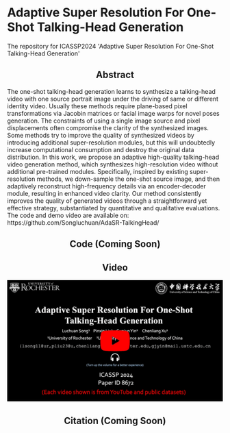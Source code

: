 # Adaptive Super Resolution For One-Shot Talking-Head Generation
The repository for ICASSP2024 'Adaptive Super Resolution For One-Shot Talking-Head Generation'

<h2 align="center">Abstract</h2>
The one-shot talking-head generation learns to synthesize a talking-head video with one source portrait image under the driving of same or different identity video. Usually these methods require plane-based pixel transformations via Jacobin matrices or facial image warps for novel poses generation. The constraints of using a single image source and pixel displacements often compromise the clarity of the synthesized images. Some methods try to improve the quality of synthesized videos by introducing additional super-resolution modules, but this will undoubtedly increase computational consumption and destroy the original data distribution. In this work, we propose an adaptive high-quality talking-head video generation method, which synthesizes high-resolution video without additional pre-trained modules. Specifically, inspired by existing super-resolution methods, we down-sample the one-shot source image, and then adaptively reconstruct high-frequency details via an encoder-decoder module, resulting in enhanced video clarity. Our method consistently improves the quality of generated videos through a straightforward yet effective strategy, substantiated by quantitative and qualitative evaluations. The code and demo video are available on: https://github.com/Songluchuan/AdaSR-TalkingHead/


<h2 align="center">Code (Coming Soon)</h2>


<h2 align="center">Video</h2>
<div align="center">
  <a href="https://www.youtube.com/watch?v=B_-3F51QmKE" target="_blank">
    <img src="media/Teaser_video.png" alt="AdaSR Talking-Head" width="1120" style="height: auto;" />
  </a>
</div>



<h2 align="center">Citation (Coming Soon)</h2>

